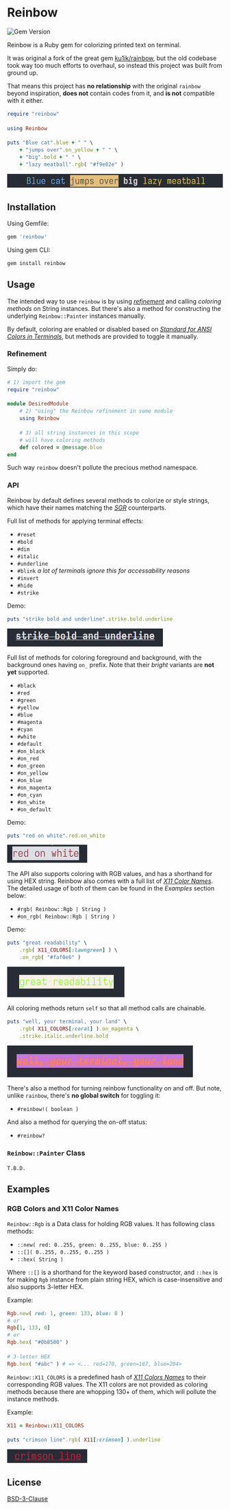 # Reinbow

![Gem Version](https://img.shields.io/gem/v/reinbow?style=for-the-badge&label=gem%20version)

Reinbow is a Ruby gem for colorizing printed text on terminal.

It was original a fork of the great gem [ku1ik/rainbow](https://github.com/ku1ik/rainbow), but the old codebase took way too much efforts to overhaul, so instead this project was built from ground up.

That means this project has **no relationship** with the original `rainbow` beyond inspiration, **does not** contain codes from it, and **is not** compatible with it either.

```ruby
require "reinbow"

using Reinbow

puts "Blue cat".blue + " " \
    + "jumps over".on_yellow + " " \
    + "big".bold + " " \
    + "lazy meatball".rgb( "#f9e02e" )
```

![screenshot of output of above code](./assets/readme.png)


## Installation

Using Gemfile:

```ruby
gem 'reinbow'
```

Using gem CLI:

```ruby
gem install reinbow
```


## Usage

The intended way to use `reinbow` is by using [*refinement*](https://docs.ruby-lang.org/en/master/Refinement.html) and calling *coloring methods* on String instances. But there's also a method for constructing the underlying `Reinbow::Painter` instances manually.

By default, coloring are enabled or disabled based on [*Standard for ANSI Colors in Terminals*](https://bixense.com/clicolors/), but methods are provided to toggle it manually.

### Refinement

Simply do:

```ruby
# 1) import the gem
require "reinbow"

module DesiredModule
    # 2) "using" the Reinbow refinement in some module
    using Reinbow

    # 3) all string instances in this scope
    # will have coloring methods
    def colored = @message.blue
end
```

Such way `reinbow` doesn't pollute the precious method namespace.

### API

Reinbow by default defines several methods to colorize or style strings, which have their names matching the [*SGR*](https://en.wikipedia.org/wiki/ANSI_escape_code#SGR) counterparts.

Full list of methods for applying terminal effects:

* `#reset`
* `#bold`
* `#dim`
* `#italic`
* `#underline`
* `#blink` *a lot of terminals ignore this for accessability reasons*
* `#invert`
* `#hide`
* `#strike`

Demo:

```ruby
puts "strike bold and underline".strike.bold.underline
```

![screenshot of above code](./assets/strike-bold-underline.png)

Full list of methods for coloring foreground and background, with the background ones having `on_` prefix. Note that their *bright* variants are **not yet** supported.

* `#black`
* `#red`
* `#green`
* `#yellow`
* `#blue`
* `#magenta`
* `#cyan`
* `#white`
* `#default`
* `#on_black`
* `#on_red`
* `#on_green`
* `#on_yellow`
* `#on_blue`
* `#on_magenta`
* `#on_cyan`
* `#on_white`
* `#on_default`

Demo:

```ruby
puts "red on white".red.on_white
```
![screenshot of above code](./assets/red-on-white.png)


The API also supports coloring with RGB values, and has a shorthand for using HEX string. Reinbow also comes with a full list of [*X11 Color Names*](https://en.wikipedia.org/wiki/X11_color_names). The detailed usage of both of them can be found in the *Examples* section below:

* `#rgb( Reinbow::Rgb | String )`
* `#on_rgb( Reinbow::Rgb | String )`

Demo:

```ruby
puts "great readability" \
    .rgb( X11_COLORS[:lawngreen] ) \
    .on_rgb( "#faf0e6" )
```
![screenshot of above code](./assets/great-readability.png)


All coloring methods return `self` so that all method calls are chainable.

```ruby
puts "well, your terminal, your land" \
    .rgb( X11_COLORS[:coral] ).on_magenta \
    .strike.italic.underline.bold
```
![screenshot of above code](./assets/what.png)


There's also a method for turning reinbow functionality on and off. But note, unlike `rainbow`, there's **no global switch** for toggling it:

* `#reinbow!( boolean )`

And also a method for querying the on-off status:

* `#reinbow?`


### `Reinbow::Painter` Class

`T.B.D.`


## Examples

### RGB Colors and X11 Color Names

`Reinbow::Rgb` is a Data class for holding RGB values. It has following class methods:

* `::new( red: 0..255, green: 0..255, blue: 0..255 )`
* `::[]( 0..255, 0..255, 0..255 )`
* `::hex( String )`

Where `::[]` is a shorthand for the keyword based constructor, and `::hex` is for making `Rgb` instance from plain string HEX, which is case-insensitive and also supports 3-letter HEX.

Example:

```ruby
Rgb.new( red: 1, green: 133, blue: 0 )
# or
Rgb[1, 133, 0]
# or
Rgb.hex( "#0b8500" )

# 3-letter HEX
Rgb.hex( "#abc" ) # => <... red=170, green=187, blue=204>
```

`Reinbow::X11_COLORS` is a predefined hash of [*X11 Colors Names*](https://en.wikipedia.org/wiki/X11_color_names) to their corresponding RGB values. The X11 colors are not provided as coloring methods because there are whopping 130+ of them, which will pollute the instance methods.

Example:

```ruby
X11 = Reinbow::X11_COLORS

puts "crimson line".rgb( X11[:crimson] ).underline
```

![screenshot of above code](./assets/crimson-line.png)


## License

[BSD-3-Clause](./LICENSE)
